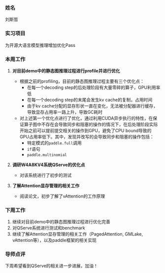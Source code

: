### 姓名
刘斯哲

### 实习项目
为开源大语言模型推理增加优化Pass

### 本周工作

1. **对目前demo中的静态图推理过程进行profile并进行优化**

	* 根据之前的profiling，目前的静态图推理过程主要有三个优化点：
    	* 在每一个decoding step的后处理阶段有大量零碎的算子，GPU利用率低
    	* 在每一个decoding step的末尾会发生kv cache的复制，占用时间
    	* 由于kv cache分配的显存形状一直在变化，无法被分配器进行缓存，导致显存占用率一路上升，导致GC耗时
  	* 对上述第一个优化点进行了优化，通过利用CUDA异步执行的特性，在保证算子图中不存在会导致同步和阻塞的操作的情况下，在后处理阶段实际开始之前可以提前提交相关的操作到GPU，避免了CPU bound导致的GPU占用率低下。其中，发现并改写的会导致同步和阻塞的操作包括：
    	* 特定模式的`paddle.full`调用
    	* `if`语句
    	* `paddle.multinomial`


2. **调研W4A8KV4系统QServe的优化点**

	* 对该系统进行了初步的测试

3. **了解Attention显存管理的相关工作**

    * 阅读论文，初步了解了vAttention的工作原理


### 下周工作

1. 继续对目前demo中的静态图推理过程进行优化完善
2. 对QServe系统进行测试和benchmark
3. 继续了解Attention显存管理的相关工作（PagedAttention, GMLake, vAttention等），以及paddle框架的相关实现

### 导师点评

下周希望看到QServe的相关进一步进展，加油！
